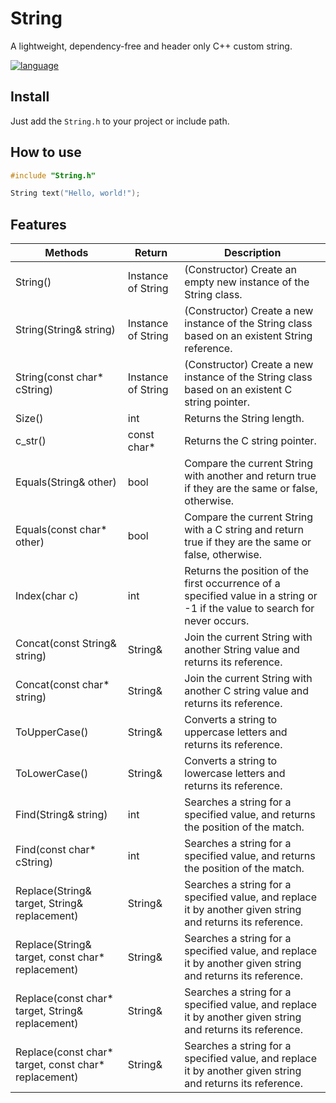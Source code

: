 # String
A lightweight, dependency-free and header only C++ custom string.

[![language](https://img.shields.io/badge/language-c++-blue.svg)](https://isocpp.org)

## Install

Just add the `String.h` to your project or include path.

## How to use

```c++
#include "String.h"

String text("Hello, world!");
```

## Features

| Methods                                              | Return             | Description                                                                                                                  |
| ---------------------------------------------------- | ------------------ | ---------------------------------------------------------------------------------------------------------------------------- |
| String()                                             | Instance of String | (Constructor) Create an empty new instance of the String class.                                                              |
| String(String& string)                               | Instance of String | (Constructor) Create a new instance of the String class based on an existent String reference.                               |
| String(const char* cString)                          | Instance of String | (Constructor) Create a new instance of the String class based on an existent C string pointer.                               |
| Size()                                               | int                | Returns the String length.                                                                                                   |
| c_str()                                              | const char*        | Returns the C string pointer.                                                                                                |
| Equals(String& other)                                | bool               | Compare the current String with another and return true if they are the same or false, otherwise.                            |
| Equals(const char* other)                            | bool               | Compare the current String with a C string and return true if they are the same or false, otherwise.                         |
| Index(char c)                                        | int                | Returns the position of the first occurrence of a specified value in a string or -1 if the value to search for never occurs. |
| Concat(const String& string)                         | String&            | Join the current String with another String value and returns its reference.                                                 |
| Concat(const char* string)                           | String&            | Join the current String with another C string value and returns its reference.                                               |
| ToUpperCase()                                        | String&            | Converts a string to uppercase letters and returns its reference.                                                            |
| ToLowerCase()                                        | String&            | Converts a string to lowercase letters and returns its reference.                                                            |
| Find(String& string)                                 | int                | Searches a string for a specified value, and returns the position of the match.                                              |
| Find(const char* cString)                            | int                | Searches a string for a specified value, and returns the position of the match.                                              |
| Replace(String& target, String& replacement)         | String&            | Searches a string for a specified value, and replace it by another given string and returns its reference.                   |
| Replace(String& target, const char* replacement)     | String&            | Searches a string for a specified value, and replace it by another given string and returns its reference.                   |
| Replace(const char* target, String& replacement)     | String&            | Searches a string for a specified value, and replace it by another given string and returns its reference.                   |
| Replace(const char* target, const char* replacement) | String&            | Searches a string for a specified value, and replace it by another given string and returns its reference.                   |
